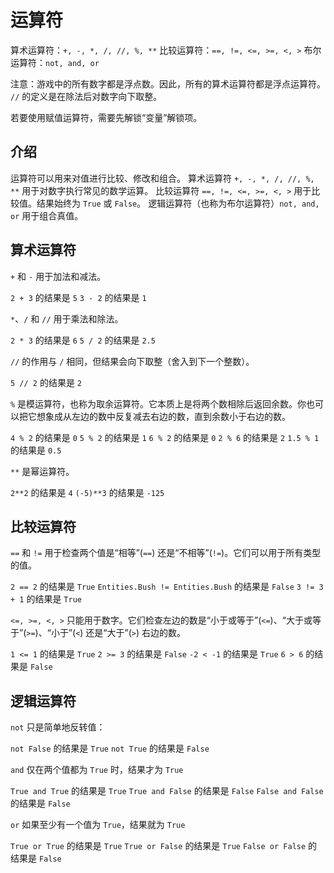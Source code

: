 # 运算符
算术运算符：`+, -, *, /, //, %, **`
比较运算符：`==, !=, <=, >=, <, >`
布尔运算符：`not, and, or`

注意：游戏中的所有数字都是浮点数。因此，所有的算术运算符都是浮点运算符。
`//` 的定义是在除法后对数字向下取整。

若要使用赋值运算符，需要先解锁“变量”解锁项。

## 介绍
运算符可以用来对值进行比较、修改和组合。
算术运算符 `+, -, *, /, //, %, **` 用于对数字执行常见的数学运算。
比较运算符 `==, !=, <=, >=, <, >` 用于比较值。结果始终为 `True` 或 `False`。
逻辑运算符（也称为布尔运算符）`not, and, or` 用于组合真值。

## 算术运算符
`+` 和 `-` 用于加法和减法。

`2 + 3` 的结果是 `5`
`3 - 2` 的结果是 `1`

`*`、`/` 和 `//` 用于乘法和除法。

`2 * 3` 的结果是 `6`
`5 / 2` 的结果是 `2.5`

`//` 的作用与 `/` 相同，但结果会向下取整（舍入到下一个整数）。

`5 // 2` 的结果是 `2`

`%` 是模运算符，也称为取余运算符。它本质上是将两个数相除后返回余数。你也可以把它想象成从左边的数中反复减去右边的数，直到余数小于右边的数。

`4 % 2` 的结果是 `0`
`5 % 2` 的结果是 `1`
`6 % 2` 的结果是 `0`
`2 % 6` 的结果是 `2`
`1.5 % 1` 的结果是 `0.5`

`**` 是幂运算符。

`2**2` 的结果是 `4`
`(-5)**3` 的结果是 `-125`

## 比较运算符
`==` 和 `!=` 用于检查两个值是“相等”(`==`) 还是“不相等”(`!=`)。它们可以用于所有类型的值。

`2 == 2` 的结果是 `True`
`Entities.Bush != Entities.Bush` 的结果是 `False`
`3 != 3 + 1` 的结果是 `True`

`<=, >=, <, >` 只能用于数字。它们检查左边的数是“小于或等于”(`<=`)、“大于或等于”(`>=`)、“小于”(`<`) 还是“大于”(`>`) 右边的数。

`1 <= 1` 的结果是 `True`
`2 >= 3` 的结果是 `False`
`-2 < -1` 的结果是 `True`
`6 > 6` 的结果是 `False`

## 逻辑运算符
`not` 只是简单地反转值：

`not False` 的结果是 `True`
`not True` 的结果是 `False`

`and` 仅在两个值都为 `True` 时，结果才为 `True`

`True and True` 的结果是 `True`
`True and False` 的结果是 `False`
`False and False` 的结果是 `False`

`or` 如果至少有一个值为 `True`，结果就为 `True`

`True or True` 的结果是 `True`
`True or False` 的结果是 `True`
`False or False` 的结果是 `False`